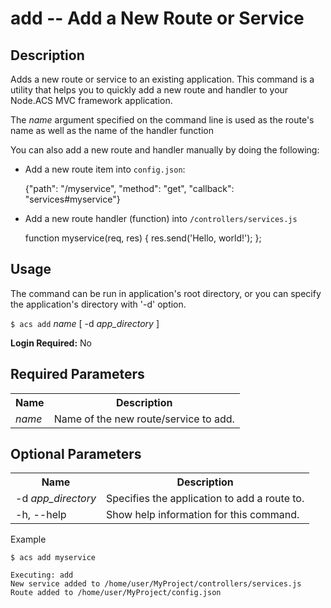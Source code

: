 
# add -- Add a New Route or Service

## Description

Adds a new route or service to an existing application. This command is a
utility that helps you to quickly add a new route and handler to your Node.ACS MVC
framework application. 

The _name_ argument specified on the command line is used as the route's name as well
as the name of the handler function

You can also add a new route and handler manually by doing the following:

*    Add a new route item into `config.json`:  

        {"path": "/myservice", "method": "get", "callback": "services#myservice"}

*    Add a new route handler (function) into `/controllers/services.js`

        function myservice(req, res) {
            res.send('Hello, world!');
        };
    
## Usage

The command can be run in application's root directory, or you can specify the
application's directory with '-d' option. 

`$ acs add`  _name_  [ -d _app_directory_ ]

**Login Required:** No

## Required Parameters

<table class="doc-table">
    <tbody>
        <tr>
            <th>Name</th>
            <th>Description</th>
        </tr>
        <tr>
            <td><i>name</i></td>
            <td>Name of the new route/service to add.</td>
        </tr>
    </tbody>
</table>

## Optional Parameters

<table class="doc-table">
    <tbody>
        <tr>
            <th>Name</th>
            <th>Description</th>
        </tr>
        <tr>
            <td>-d <i>app_directory</i></td>
            <td>Specifies the application to add a route to.</td>
        </tr>
        <tr>
            <td>-h, --help</td>
            <td>Show help information for this command.</td>
        </tr>
    </tbody>
</table

## Example
    
    $ acs add myservice
    
    Executing: add
    New service added to /home/user/MyProject/controllers/services.js
    Route added to /home/user/MyProject/config.json
    


